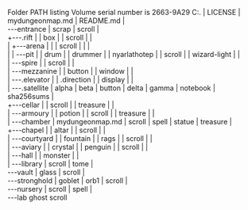 Folder PATH listing
Volume serial number is 2663-9A29
C:.
|   LICENSE
|   mydungeonmap.md
|   README.md
|   
\---entrance
    |   scrap
    |   scroll
    |   
    +---.rift
    |   |   box
    |   |   scroll
    |   |   
    |   +---arena
    |   |   |   scroll
    |   |   |   
    |   |   \---pit
    |   |           drum
    |   |           drummer
    |   |           nyarlathotep
    |   |           scroll
    |   |           wizard-light
    |   |           
    |   \---spire
    |       |   scroll
    |       |   
    |       \---mezzanine
    |           |   button
    |           |   window
    |           |   
    |           \---.elevator
    |               |   .direction
    |               |   display
    |               |   
    |               \---.satellite
    |                       alpha
    |                       beta
    |                       button
    |                       delta
    |                       gamma
    |                       notebook
    |                       sha256sums
    |                       
    +---cellar
    |   |   scroll
    |   |   treasure
    |   |   
    |   \---armoury
    |       |   potion
    |       |   scroll
    |       |   treasure
    |       |   
    |       \---chamber
    |               mydungeonmap.md
    |               scroll
    |               spell
    |               statue
    |               treasure
    |               
    +---chapel
    |   |   altar
    |   |   scroll
    |   |   
    |   \---courtyard
    |       |   fountain
    |       |   rags
    |       |   scroll
    |       |   
    |       \---aviary
    |           |   crystal
    |           |   penguin
    |           |   scroll
    |           |   
    |           \---hall
    |               |   monster
    |               |   
    |               \---library
    |                       scroll
    |                       tome
    |                       
    \---vault
        |   glass
        |   scroll
        |   
        \---stronghold
            |   goblet
            |   orb1
            |   scroll
            |   
            \---nursery
                |   scroll
                |   spell
                |   
                \---lab
                        ghost
                        scroll
                        

